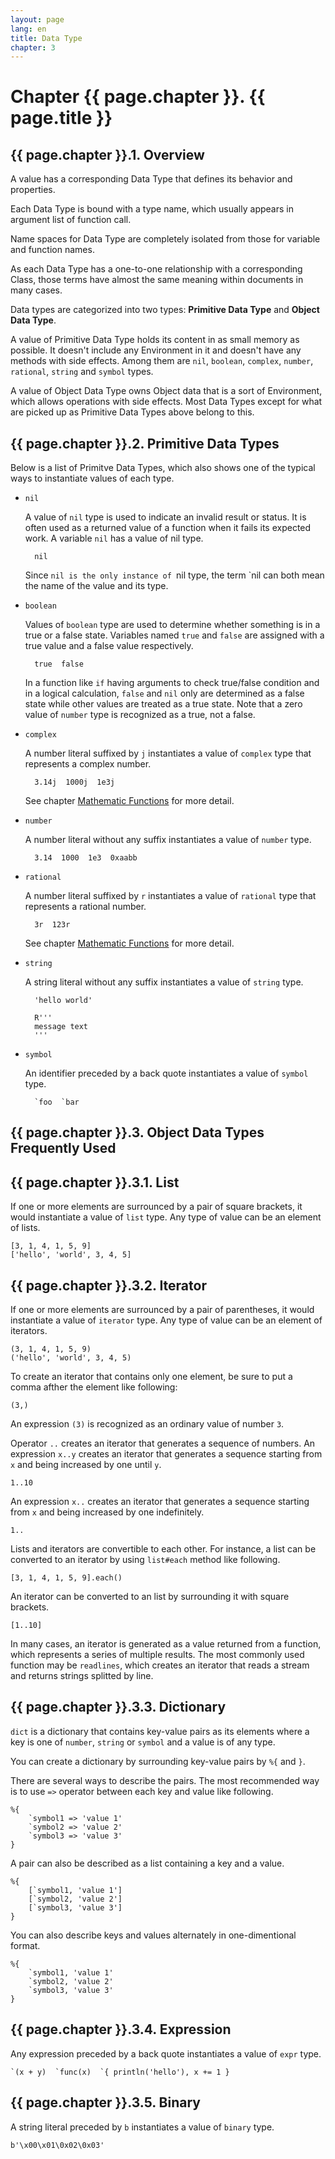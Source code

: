 ```yaml
---
layout: page
lang: en
title: Data Type
chapter: 3
---
```


# Chapter {{ page.chapter }}. {{ page.title }}

## {{ page.chapter }}.1. Overview

A value has a corresponding Data Type that defines its behavior and properties.

Each Data Type is bound with a type name,
which usually appears in argument list of function call.

Name spaces for Data Type are completely isolated
from those for variable and function names.

As each Data Type has a one-to-one relationship with a corresponding Class,
those terms have almost the same meaning within documents in many cases.

Data types are categorized into two types:
**Primitive Data Type** and **Object Data Type**.

A value of Primitive Data Type holds its content in as small memory as possible.
It doesn't include any Environment in it and doesn't have any methods with side effects.
Among them are `nil`, `boolean`, `complex`, `number`, `rational`,
`string` and `symbol` types.

A value of Object Data Type owns Object data that is a sort of Environment,
which allows operations with side effects.
Most Data Types except for what are picked up as Primitive Data Types above
belong to this.


## {{ page.chapter }}.2. Primitive Data Types

Below is a list of Primitve Data Types,
which also shows one of the typical ways to instantiate values of each type.

* `nil`

  A value of `nil` type is used to indicate an invalid result or status.
  It is often used as a returned value of a function when it fails its expected work.
  A variable `nil` has a value of nil type.

        nil

  Since `nil is the only instance of `nil type,
  the term `nil can both mean the name of the value and its type.

* `boolean`

  Values of `boolean` type are used to determine
  whether something is in a true or a false state.
  Variables named `true` and `false` are assigned
  with a true value and a false value respectively.

        true  false

  In a function like `if` having arguments to check true/false condition
  and in a logical calculation,
  `false` and `nil` only are determined as a false state
  while other values are treated as a true state.
  Note that a zero value of `number` type is recognized as a true, not a false.

* `complex`

  A number literal suffixed by `j` instantiates a value of `complex` type
  that represents a complex number.

        3.14j  1000j  1e3j

  See chapter [Mathematic Functions](Mathematic-Functions.html) for more detail.

* `number`

  A number literal without any suffix instantiates a value of `number` type.

        3.14  1000  1e3  0xaabb

* `rational`

  A number literal suffixed by `r` instantiates a value of `rational` type
  that represents a rational number.

        3r  123r

  See chapter [Mathematic Functions](Mathematic-Functions.html) for more detail.

* `string`

  A string literal without any suffix instantiates a value of `string` type.

        'hello world'
        
        R'''
        message text
        '''

* `symbol`

  An identifier preceded by a back quote instantiates a value of `symbol` type.

        `foo  `bar


## {{ page.chapter }}.3. Object Data Types Frequently Used


## {{ page.chapter }}.3.1. List

If one or more elements are surrounced by a pair of square brackets,
it would instantiate a value of `list` type.
Any type of value can be an element of lists.

    [3, 1, 4, 1, 5, 9]
    ['hello', 'world', 3, 4, 5]




## {{ page.chapter }}.3.2. Iterator

If one or more elements are surrounced by a pair of parentheses,
it would instantiate a value of `iterator` type.
Any type of value can be an element of iterators.

    (3, 1, 4, 1, 5, 9)
    ('hello', 'world', 3, 4, 5)

To create an iterator that contains only one element,
be sure to put a comma afther the element like following:

    (3,)

An expression `(3)` is recognized as an ordinary value of number `3`.

Operator `..` creates an iterator that generates a sequence of numbers.
An expression `x..y` creates an iterator that generates a sequence
starting from `x` and being increased by one until `y`.

    1..10

An expression `x..` creates an iterator that generates a sequence
starting from `x` and being increased by one indefinitely.

    1..

Lists and iterators are convertible to each other.
For instance, a list can be converted to an iterator by using `list#each` method like following.

    [3, 1, 4, 1, 5, 9].each()

An iterator can be converted to an list by surrounding it with square brackets.

    [1..10]

In many cases, an iterator is generated as a value returned from a function,
which represents a series of multiple results.
The most commonly used function may be `readlines`,
which creates an iterator that reads a stream and returns strings splitted by line.


## {{ page.chapter }}.3.3. Dictionary

`dict` is a dictionary that contains key-value pairs as its elements
where a key is one of `number`, `string` or `symbol` and a value is of any type.

You can create a dictionary by surrounding key-value pairs by `%{` and `}`.

There are several ways to describe the pairs.
The most recommended way is to use `=>` operator between each key and value like following.

    %{
        `symbol1 => 'value 1'
        `symbol2 => 'value 2'
        `symbol3 => 'value 3'
    }

A pair can also be described as a list containing a key and a value.

    %{
        [`symbol1, 'value 1']
        [`symbol2, 'value 2']
        [`symbol3, 'value 3']
    }

You can also describe keys and values alternately in one-dimentional format.

    %{
        `symbol1, 'value 1'
        `symbol2, 'value 2'
        `symbol3, 'value 3'
    }

## {{ page.chapter }}.3.4. Expression

Any expression preceded by a back quote instantiates a value of `expr` type.

    `(x + y)  `func(x)  `{ println('hello'), x += 1 }


## {{ page.chapter }}.3.5. Binary

A string literal preceded by `b` instantiates a value of `binary` type.

    b'\x00\x01\0x02\0x03'
